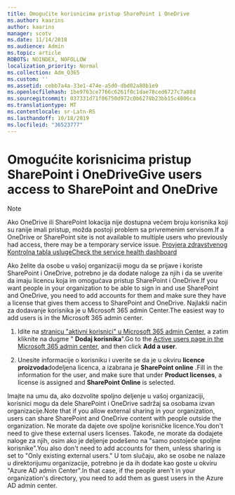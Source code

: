 ```yaml
---
title: Omogućite korisnicima pristup SharePoint i OneDrive
ms.author: kaarins
author: kaarins
manager: scotv
ms.date: 11/14/2018
ms.audience: Admin
ms.topic: article
ROBOTS: NOINDEX, NOFOLLOW
localization_priority: Normal
ms.collection: Adm_O365
ms.custom: ''
ms.assetid: cebb7a4a-33e1-474e-a5d0-dbd02a80b1e9
ms.openlocfilehash: 1be9763ce7766c6261f0c1dae78ced6727c7a88d
ms.sourcegitcommit: 037331d71f06750d972c0b6278b23bb15c4806ca
ms.translationtype: MT
ms.contentlocale: sr-Latn-RS
ms.lasthandoff: 10/18/2019
ms.locfileid: "36523777"
---
```

# <a name="give-users-access-to-sharepoint-and-onedrive"></a><span data-ttu-id="b5a43-102">Omogućite korisnicima pristup SharePoint i OneDrive</span><span class="sxs-lookup"><span data-stu-id="b5a43-102">Give users access to SharePoint and OneDrive</span></span>

> [!NOTE]
> <span data-ttu-id="b5a43-103">Ako OneDrive ili SharePoint lokacija nije dostupna većem broju korisnika koji su ranije imali pristup, možda postoji problem sa privremenim servisom.</span><span class="sxs-lookup"><span data-stu-id="b5a43-103">If a OneDrive or SharePoint site is not available to multiple users who previously had access, there may be a temporary service issue.</span></span> [<span data-ttu-id="b5a43-104">Provjera zdravstvenog Kontrolna tabla usluge</span><span class="sxs-lookup"><span data-stu-id="b5a43-104">Check the service health dashboard</span></span>](https://portal.office.com/adminportal/home#/servicehealth)
  
<span data-ttu-id="b5a43-105">Ako želite da osobe u vašoj organizaciji mogu da se prijave i koriste SharePoint i OneDrive, potrebno je da dodate naloge za njih i da se uverite da imaju licencu koja im omogućava pristup SharePoint i OneDrive.</span><span class="sxs-lookup"><span data-stu-id="b5a43-105">If you want people in your organization to be able to sign in and use SharePoint and OneDrive, you need to add accounts for them and make sure they have a license that gives them access to SharePoint and OneDrive.</span></span> <span data-ttu-id="b5a43-106">Najlakši način za dodavanje korisnika je u Microsoft 365 admin Center.</span><span class="sxs-lookup"><span data-stu-id="b5a43-106">The easiest way to add users is in the Microsoft 365 admin center.</span></span>
  
1. <span data-ttu-id="b5a43-107">Idite na [stranicu "aktivni korisnici" u Microsoft 365 admin Center](https://portal.office.com/adminportal/home#/users), a zatim kliknite na dugme " **Dodaj korisnika**".</span><span class="sxs-lookup"><span data-stu-id="b5a43-107">Go to the [Active users page in the Microsoft 365 admin center](https://portal.office.com/adminportal/home#/users), and then click **Add a user**.</span></span>
    
2. <span data-ttu-id="b5a43-108">Unesite informacije o korisniku i uverite se da je u okviru **licence proizvoda**dodeljena licenca, a izabrana je **SharePoint online** .</span><span class="sxs-lookup"><span data-stu-id="b5a43-108">Fill in the information for the user, and make sure that under **Product licenses**, a license is assigned and **SharePoint Online** is selected.</span></span> 
    
<span data-ttu-id="b5a43-109">Imajte na umu da, ako dozvolite spoljno deljenje u vašoj organizaciji, korisnici mogu da dele SharePoint i OneDrive sadržaj sa osobama izvan organizacije.</span><span class="sxs-lookup"><span data-stu-id="b5a43-109">Note that if you allow external sharing in your organization, users can share SharePoint and OneDrive content with people outside the organization.</span></span> <span data-ttu-id="b5a43-110">Ne morate da dajete ove spoljne korisničke licence.</span><span class="sxs-lookup"><span data-stu-id="b5a43-110">You don't need to give these external users licenses.</span></span> <span data-ttu-id="b5a43-111">Takođe, ne morate da dodajete naloge za njih, osim ako je deljenje podešeno na "samo postojeće spoljne korisnike".</span><span class="sxs-lookup"><span data-stu-id="b5a43-111">You also don't need to add accounts for them, unless sharing is set to "Only existing external users."</span></span> <span data-ttu-id="b5a43-112">U tom slučaju, ako se osobe ne nalaze u direktorijumu organizacije, potrebno je da ih dodate kao goste u okviru "Azure AD admin Center".</span><span class="sxs-lookup"><span data-stu-id="b5a43-112">In that case, if the people aren't in your organization's directory, you need to add them as guest users in the Azure AD admin center.</span></span>
  

